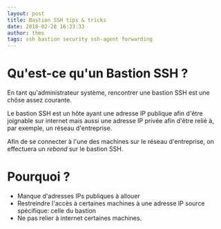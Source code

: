```yaml
---
layout: post
title: Bastion SSH tips & tricks
date: 2018-02-28 16:33:33
author: thms
tags: ssh bastion security ssh-agent forwarding
---
```


# Qu'est-ce qu'un Bastion SSH ?
En tant qu'administrateur système, rencontrer une bastion SSH est une chôse assez courante.

Le bastion SSH est un hôte ayant une adresse IP publique afin d'être joignable sur internet mais aussi une adresse IP privée afin d'être relié à, par exemple, un réseau d'entreprise.

Afin de se connecter à l'une des machines sur le réseau d'entreprise, on effectuera un *rebond* sur le bastion SSH.


# Pourquoi ?
- Manque d'adresses IPs publiques à allouer
- Restreindre l'accès à certaines machines à une adresse IP source spécifique: celle du bastion
- Ne pas relier à internet certaines machines.



